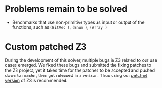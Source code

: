 # Problems remain to be solved

- Benchmarks that use non-primitive types as input or output of the functions,
such as `(BitVec )`, `(Enum )`, `(Array )`

# Custom patched Z3

During the development of this solver, multiple bugs in Z3 related to our use
cases emerged. We fixed these bugs and submitted the fixing patches to the Z3
project, yet it takes time for the patches to be accepted and pushed down to
master, then get released in a verison. Thus using our [patched
version](https://github.com/chaserhkj/z3/tree/api-fix-4.5.0) of Z3 is
recommended.
